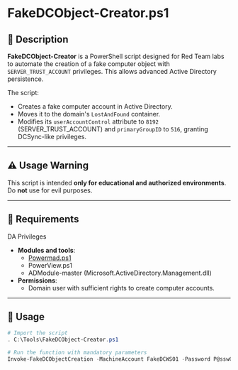 # FakeDCObject-Creator.ps1

## 📝 Description

**FakeDCObject-Creator** is a PowerShell script designed for Red Team labs to automate the creation of a fake computer object with `SERVER_TRUST_ACCOUNT` privileges. This allows advanced Active Directory persistence.

The script:

- Creates a fake computer account in Active Directory.
- Moves it to the domain's `LostAndFound` container.
- Modifies its `userAccountControl` attribute to `8192` (SERVER_TRUST_ACCOUNT) and `primaryGroupID` to `516`, granting DCSync-like privileges.

---

## ⚠️ Usage Warning

This script is intended **only for educational and authorized environments**. Do **not** use for evil purposes.

---

## 🔧 Requirements
DA Privileges

- **Modules and tools**:
  - [Powermad.ps1](https://github.com/Kevin-Robertson/Powermad)
  - PowerView.ps1
  - ADModule-master (Microsoft.ActiveDirectory.Management.dll)
- **Permissions**:
  - Domain user with sufficient rights to create computer accounts.

---

## 🚀 Usage

```powershell
# Import the script
. C:\Tools\FakeDCObject-Creator.ps1

# Run the function with mandatory parameters
Invoke-FakeDCObjectCreation -MachineAccount FakeDCWS01 -Password P@ssw0rd! -Verbose
